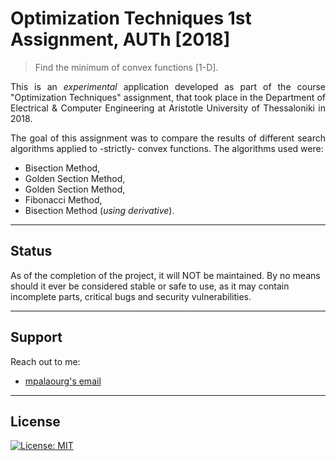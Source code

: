 # Optimization Techniques 1st Assignment, AUTh [2018]
> Find the minimum of convex functions [1-D].

<p align="justify">
This is an <i>experimental</i> application developed as part of the course "Optimization Techniques" assignment, that took place in the Department of Electrical & Computer Engineering at Aristotle University of Thessaloniki in 2018.
</p>
<p align="justify">
The goal of this assignment was to compare the results of different search algorithms applied to -strictly- convex functions. The algorithms used were:
<ul>
<li> Bisection Method, </li>
<li> Golden Section Method, </li>
<li> Golden Section Method, </li>
<li> Fibonacci Method, </li>
<li> Bisection Method (<i>using derivative</i>).</li>
</ul>
</p>

---

## Status

As of the completion of the project, it will NOT be maintained. By no means should it ever be considered stable or safe to use, as it may contain incomplete parts, critical bugs and security vulnerabilities.

---

## Support

Reach out to me:

- [mpalaourg's email](mailto:gbalaouras@gmail.com "gbalaouras@gmail.com")

---

## License

[![License: MIT](https://img.shields.io/badge/License-MIT-yellow.svg)](https://github.com/mpalaourg/Optimization_Techniques/blob/master/LICENSE)
